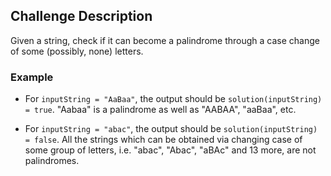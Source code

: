 ## Challenge Description

Given a string, check if it can become a palindrome through a case change of some (possibly, none) letters.

### Example

- For `inputString = "AaBaa"`, the output should be `solution(inputString) = true`.
"Aabaa" is a palindrome as well as "AABAA", "aaBaa", etc.

- For `inputString = "abac"`, the output should be `solution(inputString) = false`.
All the strings which can be obtained via changing case of some group of letters, i.e. "abac", "Abac", "aBAc" and 13 more, are not palindromes.